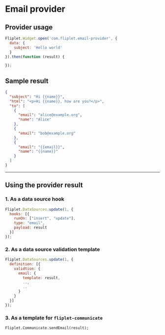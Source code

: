 # Email provider

## Provider usage

```js
Fliplet.Widget.open('com.fliplet.email-provider', {
  data: {
    subject: 'Hello world'
  }
}).then(function (result) {

});
```

## Sample result

```json
{
  "subject": "Hi {{name}}",
  "html": "<p>Hi {{name}}, how are you?</p>",
  "to": [
    {
      "email": "alice@example.org",
      "name": "Alice"
    },
    {
      "email": "bob@example.org"
    },
    {
      "email": "{{email}}",
      "name": "{{name}}"
    }
  ]
}
```

---

## Using the provider result

### 1. As a data source hook

```js
Fliplet.DataSources.update(1, {
  hooks: [{
    runOn: ["insert", "update"],
    type: "email",
    payload: result
  }]
});
```

### 2. As a data source validation template

```js
Fliplet.DataSources.update(1, {
  definition: [{
    validtion: {
      email: {
        template: result,
        ..,
        ..
      }
    }
  }]
});
```

### 3. As a template for `fliplet-communicate`

```
Fliplet.Communicate.sendEmail(result);
```